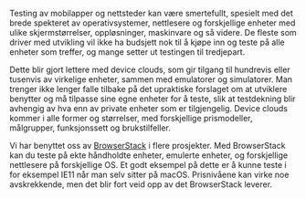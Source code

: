 Testing av mobilapper og nettsteder kan være smertefullt, spesielt med det brede spekteret av operativsystemer, nettlesere og forskjellige enheter med ulike skjermstørrelser, oppløsninger, maskinvare og så videre. De fleste som driver med utvikling vil ikke ha budsjett nok til å kjøpe inn og teste på alle enheter som treffer, og mange setter ut testingen til tredjepart.

Dette blir gjort lettere med device clouds, som gir tilgang til hundrevis eller tusenvis av virkelige enheter, sammen med emulatorer og simulatorer. Man trenger ikke lenger falle tilbake på det upraktiske forslaget om at utviklere benytter og må tilpasse sine egne enheter for å teste, slik at testdekning blir avhengig av hva enn av private enheter som er tilgjengelig. Device clouds kommer i alle former og størrelser, med forskjellige prismodeller, målgrupper, funksjonssett og brukstilfeller.

Vi har benyttet oss av [BrowserStack](https://www.browserstack.com) i flere prosjekter. Med BrowserStack kan du teste på ekte håndholdte enheter, emulerte enheter, og forskjellige nettlesere på forskjellige OS. Et godt eksempel på dette er å kunne teste i for eksempel IE11 når man selv sitter på macOS. Prisnivåene kan virke noe avskrekkende, men det blir fort veid opp av det BrowserStack leverer.